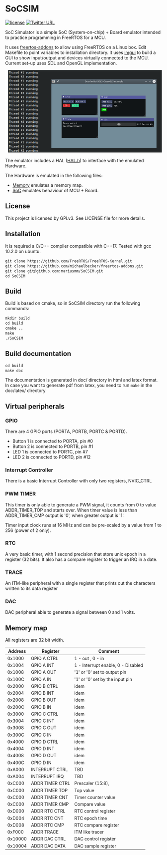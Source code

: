 # SoCSIM

[![license](https://img.shields.io/badge/license-GNU--3.0-green.svg)](https://github.com/mariusmm/RISC-V-TLM/blob/master/LICENSE)
[![Twitter URL](https://img.shields.io/twitter/url/http/shields.io.svg?style=social)](https://twitter.com/mariusmonton)

SoC Simulator is a simple SoC (System-on-chip) + Board emulator intended to practice programming in FreeRTOS
for a MCU. 

It uses [freertos-addons](https://github.com/michaelbecker/freertos-addons) to allow using FreeRTOS on a Linux box.
Edit Makefile to point variables to installation directory.
It uses [imgui](https://github.com/ocornut/imgui) to build a GUI to show input/output and devices virtually 
connected to the MCU. Current set-up uses SDL and OpenGL implementation.

![SoCSIM GUI](doc/SoCSIM.png)


The emulator includes a HAL ([HAL.h](SIM/HAL.h)) to interface with the emulated Hardware.

The Hardware is emulated in the following files:
- [Memory](SIM/Memory.h) emulates a memory map. 
- [SoC](SIM/SoC.h) emulates behaviour of MCU + Board.  



## License

This project is licensed by GPLv3. See LICENSE file for more details.

## Installation

It is required a C/C++ compiler compatible with C++17. Tested with gcc 10.2.0 on ubuntu.

```
git clone https://github.com/FreeRTOS/FreeRTOS-Kernel.git
git clone https://github.com/michaelbecker/freertos-addons.git
git clone git@github.com:mariusmm/SoCSIM.git
cd SoCSIM
```

## Build
Build is based on cmake, so in SoCSIM directory run the following commands: 
```
mkdir build
cd build
cmake ..
make
./SoCSIM
```

## Build documentation
```
cd build
make doc
```

The documentation is generated in doc/ directory in html and latex format.
In case you want to generate pdf from latex, you need to run ```make``` in the doc/latex/ directory

## Virtual peripherals

### GPIO

There are 4 GPIO ports (PORTA, PORTB, PORTC & PORTD). 

- Button 1 is connected to PORTA, pin #0
- Button 2 is connected to PORTB, pin #1
- LED 1 is connected to PORTC, pin #7
- LED 2 is connected to PORTD, pin #12

### Interrupt Controller

There is a basic Interrupt Controller with only two registers, NVIC_CTRL 

### PWM TIMER

This timer is only able to generate a PWM signal, it counts from 0 to value ADDR_TIMER_TOP and starts over. 
When timer value is less than ADDR_TIMER_CMP output is '0', when greater output is '1'. 

Timer input clock runs at 16 MHz and can be pre-scaled by a value from 1 to 256 (power of 2 only). 

### RTC

A very basic timer, with 1 second precision that store unix epoch in a register (32 bits).
It also has a compare register to trigger an IRQ in a date. 

### TRACE

An ITM-like peripheral with a single register that prints out the characters written to its data register

### DAC
DAC peripheral able to generate a signal between 0 and 1 volts.
## Memory map

All registers are 32 bit width.

| Address | Register | Comment |
| ---- | ---- | ---- |
| 0x1000 | GPIO A CTRL | 1 - out , 0 - in |
| 0x1004 | GPIO A INT | 1 - Interrupt enable, 0 - Disabled | 
| 0x1008 | GPIO A OUT | '1' or '0' set to output pin |
| 0x100C | GPIO A IN | '1' or '0' set by the input pin |
| 0x2000 | GPIO B CTRL | idem |
| 0x2004 | GPIO B INT | idem |
| 0x2008 | GPIO B OUT | idem |
| 0x200C | GPIO B IN | idem |
| 0x3000 | GPIO C CTRL | idem |
| 0x3004 | GPIO C INT | idem |
| 0x3008 | GPIO C OUT | idem |
| 0x300C | GPIO C IN | idem |
| 0x4000 | GPIO D CTRL | idem |
| 0x4004 | GPIO D INT | idem |
| 0x4008 | GPIO D OUT | idem |
| 0x400C | GPIO D IN | idem |
| 0xA000 | INTERRUPT CTRL | TBD |
| 0xA004 | INTERRUPT IRQ | TBD |
| 0xC000 | ADDR TIMER CTRL | Prescaler (15:8),  |
| 0xC000 | ADDR TIMER TOP | Top value |
| 0xC000 | ADDR TIMER CNT | Timer counter value |
| 0xC000 | ADDR TIMER CMP | Compare value |
| 0xD000 | ADDR RTC CTRL | RTC control register |
| 0xD004 | ADDR RTC CNT  | RTC epoch time |
| 0xD008 | ADDR RTC CMP  | RTC compare register |
| 0xF000 | ADDR TRACE  |  ITM like tracer | 
| 0x10000 | ADDR DAC CTRL |  DAC control register | 
| 0x10004 | ADDR DAC DATA | DAC sample register |   
 
